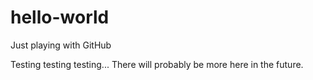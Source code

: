 # hello-world
Just playing with GitHub

Testing testing testing... There will probably be more here in the future.
